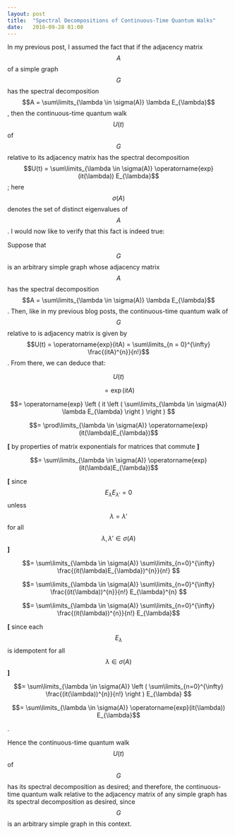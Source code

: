 ```yaml
---
layout: post
title:  "Spectral Decompositions of Continuous-Time Quantum Walks"
date:   2016-09-28 01:00
---
```


In my previous post, I assumed the fact that if the adjacency matrix $$A$$ of a simple graph $$G$$ has the spectral decomposition $$A = \sum\limits_{\lambda \in \sigma(A)} \lambda E_{\lambda}$$, then the continuous-time quantum walk $$U(t)$$ of $$G$$ relative to its adjacency matrix has the spectral decomposition $$U(t) = \sum\limits_{\lambda \in \sigma(A)} \operatorname{exp}(it(\lambda)) E_{\lambda}$$; here $$\sigma(A)$$ denotes the set of distinct eigenvalues of $$A$$. I would now like to verify that this fact is indeed true:


Suppose that $$G$$ is an arbitrary simple graph whose adjacency matrix $$A$$ has the spectral decomposition $$A = \sum\limits_{\lambda \in \sigma(A)} \lambda E_{\lambda}$$. Then, like in my previous blog posts, the continuous-time quantum walk of $$G$$ relative to is adjacency matrix is given by $$U(t) = \operatorname{exp}(itA) = \sum\limits_{n = 0}^{\infty} \frac{(itA)^{n}}{n!}$$. From there, we can deduce that:


$$U(t) $$

$$= \operatorname{exp}(itA) $$

$$= \operatorname{exp} \left ( it \left ( \sum\limits_{\lambda \in \sigma(A)} \lambda E_{\lambda} \right ) \right ) $$

$$= \prod\limits_{\lambda \in \sigma(A)} \operatorname{exp}(it(\lambda)E_{\lambda})$$

**[** by properties of matrix exponentials for matrices that commute **]**

$$= \sum\limits_{\lambda \in \sigma(A)} \operatorname{exp}(it(\lambda)E_{\lambda})$$

**[** since $$E_{\lambda}E_{\lambda'} = 0$$ unless $$\lambda = \lambda'$$ for all $$\lambda, \lambda' \in \sigma(A)$$ **]**

$$= \sum\limits_{\lambda \in \sigma(A)} \sum\limits_{n=0}^{\infty} \frac{(it(\lambda)E_{\lambda})^{n}}{n!} $$

$$= \sum\limits_{\lambda \in \sigma(A)} \sum\limits_{n=0}^{\infty} \frac{(it(\lambda))^{n}}{n!} E_{\lambda}^{n} $$

$$= \sum\limits_{\lambda \in \sigma(A)} \sum\limits_{n=0}^{\infty} \frac{(it(\lambda))^{n}}{n!} E_{\lambda}$$

**[** since each $$E_{\lambda}$$ is idempotent for all $$\lambda \in \sigma(A)$$ **]**

$$= \sum\limits_{\lambda \in \sigma(A)} \left ( \sum\limits_{n=0}^{\infty} \frac{(it(\lambda))^{n}}{n!} \right ) E_{\lambda} $$

$$= \sum\limits_{\lambda \in \sigma(A)} \operatorname{exp}(it(\lambda)) E_{\lambda}$$

.

Hence the continuous-time quantum walk $$U(t)$$ of $$G$$ has its spectral decomposition as desired; and therefore, the continuous-time quantum walk relative to the adjacency matrix of any simple graph has its spectral decomposition as desired, since $$G$$ is an arbitrary simple graph in this context.
